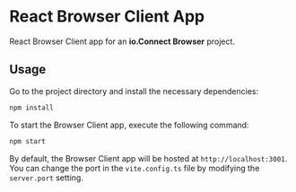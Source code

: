 # React Browser Client App

React Browser Client app for an **io.Connect Browser** project.

## Usage

Go to the project directory and install the necessary dependencies:

```cmd
npm install
```

To start the Browser Client app, execute the following command:

```cmd
npm start
```

By default, the Browser Client app will be hosted at `http://localhost:3001`. You can change the port in the `vite.config.ts` file by modifying the `server.port` setting.